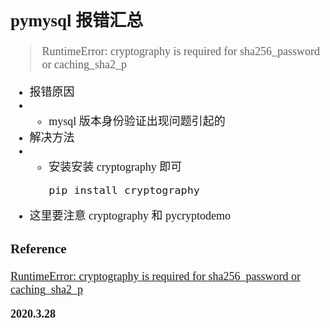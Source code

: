 <font size=4 face='楷体'>

## pymysql 报错汇总

> RuntimeError: cryptography is required for sha256_password or caching_sha2_p

- 报错原因
- - mysql 版本身份验证出现问题引起的
- 解决方法
- - 安装安装 cryptography 即可
    ```shell
    pip install cryptography
    ```
- 这里要注意 cryptography 和 pycryptodemo

### Reference

[RuntimeError: cryptography is required for sha256_password or caching_sha2_p](https://www.cnblogs.com/Hannibal-2018/p/11081143.html)

**2020.3.28**

